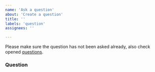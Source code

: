 ```yaml
---
name: 'Ask a question'
about: 'Create a question'
title: ''
labels: 'question'
assignees: ''

---
```


Please make sure the question has not been asked already, also check opened [questions](https://github.com/UNamurCSFaculty/2324_INFOM126_GROUPE_09/issues?q=is%3Aopen+label%3Aquestion+sort%3Aupdated-desc).

### Question
